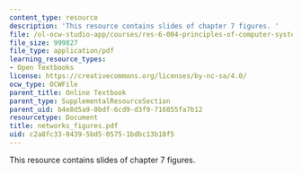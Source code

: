 ```yaml
---
content_type: resource
description: 'This resource contains slides of chapter 7 figures. '
file: /ol-ocw-studio-app/courses/res-6-004-principles-of-computer-system-design-an-introduction-spring-2009/c2a8fc3304395bd505751bdbc13b18f5_networks_figures.pdf
file_size: 999827
file_type: application/pdf
learning_resource_types:
- Open Textbooks
license: https://creativecommons.org/licenses/by-nc-sa/4.0/
ocw_type: OCWFile
parent_title: Online Textbook
parent_type: SupplementalResourceSection
parent_uid: b4e8d5a9-0bdf-6cd9-d3f9-716855fa7b12
resourcetype: Document
title: networks_figures.pdf
uid: c2a8fc33-0439-5bd5-0575-1bdbc13b18f5
---
```

This resource contains slides of chapter 7 figures. 